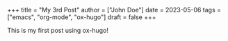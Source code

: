 +++
title = "My 3rd Post"
author = ["John Doe"]
date = 2023-05-06
tags = ["emacs", "org-mode", "ox-hugo"]
draft = false
+++

This is my first post using ox-hugo!
